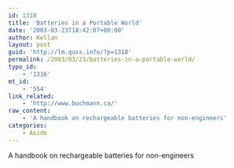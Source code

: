 ```yaml
---
id: 1318
title: 'Batteries in a Portable World'
date: '2003-03-23T18:42:07+00:00'
author: Kellan
layout: post
guid: 'http://lm.quxx.info/?p=1318'
permalink: /2003/03/23/batteries-in-a-portable-world/
typo_id:
    - '1316'
mt_id:
    - '554'
link_related:
    - 'http://www.buchmann.ca/'
raw_content:
    - 'A handbook on rechargeable batteries for non-engineers'
categories:
    - Aside
---
```


A handbook on rechargeable batteries for non-engineers